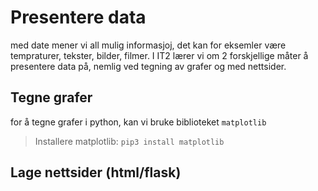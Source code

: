 # Presentere data

med date mener vi all mulig informasjoj, det kan for eksemler være tempraturer, tekster, bilder, filmer.
I IT2 lærer vi om 2 forskjellige måter å presentere data på, nemlig ved tegning av grafer og med nettsider.

## Tegne grafer

for å tegne grafer i python, kan vi bruke biblioteket `matplotlib`

> Installere matplotlib: `pip3 install matplotlib`

## Lage nettsider (html/flask)


